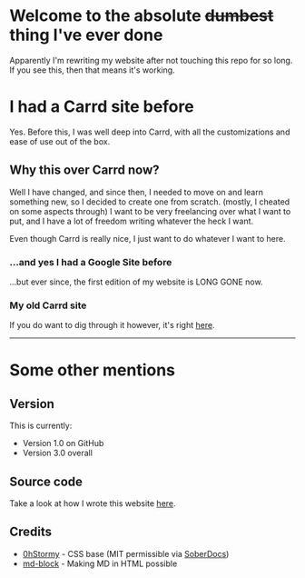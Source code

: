 # Welcome to the absolute ~~dumbest~~ thing I've ever done
Apparently I'm rewriting my website after not touching this repo for so long. If you see this, then that means it's working.

# I had a Carrd site before
Yes. Before this, I was well deep into Carrd, with all the customizations and ease of use out of the box. 

## Why this over Carrd now?
Well I have changed, and since then, I needed to move on and learn something new, so I decided to create one from scratch. (mostly, I cheated on some aspects through) I want to be very freelancing over what I want to put, and I have a lot of freedom writing whatever the heck I want.

Even though Carrd is really nice, I just want to do whatever I want to here.

### ...and yes I had a Google Site before
...but ever since, the first edition of my website is LONG GONE now.

### My old Carrd site
If you do want to dig through it however, it's right [here](https://kirbix12.carrd.co).

---

# Some other mentions

## Version
This is currently:
- Version 1.0 on GitHub
- Version 3.0 overall

## Source code
Take a look at how I wrote this website [here](https://github.com/k1yrix/k1yrix.github.io).

## Credits
- [0hStormy](https://github.com/0hStormy) - CSS base (MIT permissible via [SoberDocs](https://github.com/soberdocs/soberdocs.github.io))
- [md-block](https://md-block.verou.me/) - Making MD in HTML possible